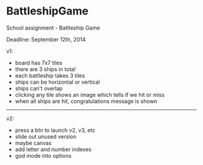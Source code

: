 BattleshipGame
==============

School assignment - Battleship Game

Deadline: September 12th, 2014

v1:
* board has 7x7 tiles
* there are 3 ships in total
* each battleship takes 3 tiles
* ships can be horizontal or vertical
* ships can't overlap
* clicking any tile shows an image which tells if we hit or miss
* when all ships are hit, congratulations message is shown

---------------
v2:
* press a btn to launch v2, v3, etc
* slide out unused version
* maybe canvas
* add letter and number indexes
* god mode into options
